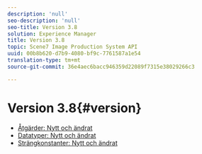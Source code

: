 ```yaml
---
description: 'null'
seo-description: 'null'
seo-title: Version 3.8
solution: Experience Manager
title: Version 3.8
topic: Scene7 Image Production System API
uuid: 00b8b620-d7b9-4080-bf9c-7761587a1e54
translation-type: tm+mt
source-git-commit: 36e4aec6bacc946359d22089f7315e38029266c3

---
```



# Version 3.8{#version}

* [Åtgärder: Nytt och ändrat](r-3-8-operations.md)
* [Datatyper: Nytt och ändrat](r-3-8-types.md)
* [Strängkonstanter: Nytt och ändrat](r-3-8-string-constants.md)
